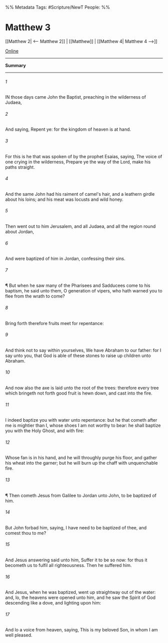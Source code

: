 %% Metadata
Tags: #Scripture/NewT
People: 
%%
# Matthew 3
[[Matthew 2| <-- Matthew 2]] | [[Matthew]] | [[Matthew 4| Matthew 4 -->]]

[Online](https://churchofjesuschrist.org/study/scriptures/nt/matt/3?lang=eng)

---
__Summary__



---
###### 1
IN those days came John the Baptist, preaching in the wilderness of Judaea,
###### 2
And saying, Repent ye: for the kingdom of heaven is at hand.
###### 3
For this is he that was spoken of by the prophet Esaias, saying, The voice of one crying in the wilderness, Prepare ye the way of the Lord, make his paths straight.
###### 4
And the same John had his raiment of camel's hair, and a leathern girdle about his loins; and his meat was locusts and wild honey.
###### 5
Then went out to him Jerusalem, and all Judaea, and all the region round about Jordan,
###### 6
And were baptized of him in Jordan, confessing their sins.
###### 7
¶ But when he saw many of the Pharisees and Sadducees come to his baptism, he said unto them, O generation of vipers, who hath warned you to flee from the wrath to come?
###### 8
Bring forth therefore fruits meet for repentance:
###### 9
And think not to say within yourselves, We have Abraham to our father: for I say unto you, that God is able of these stones to raise up children unto Abraham.
###### 10
And now also the axe is laid unto the root of the trees: therefore every tree which bringeth not forth good fruit is hewn down, and cast into the fire.
###### 11
I indeed baptize you with water unto repentance: but he that cometh after me is mightier than I, whose shoes I am not worthy to bear: he shall baptize you with the Holy Ghost, and with fire:
###### 12
Whose fan is in his hand, and he will throughly purge his floor, and gather his wheat into the garner; but he will burn up the chaff with unquenchable fire.
###### 13
¶ Then cometh Jesus from Galilee to Jordan unto John, to be baptized of him.
###### 14
But John forbad him, saying, I have need to be baptized of thee, and comest thou to me?
###### 15
And Jesus answering said unto him, Suffer it to be so now: for thus it becometh us to fulfil all righteousness. Then he suffered him.
###### 16
And Jesus, when he was baptized, went up straightway out of the water: and, lo, the heavens were opened unto him, and he saw the Spirit of God descending like a dove, and lighting upon him:
###### 17
And lo a voice from heaven, saying, This is my beloved Son, in whom I am well pleased.



